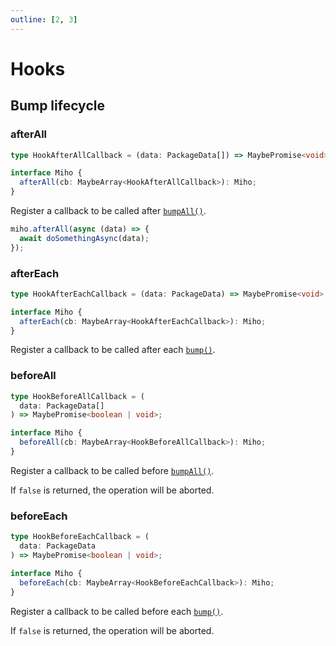 ```yaml
---
outline: [2, 3]
---
```


# Hooks

## Bump lifecycle

### afterAll

```ts
type HookAfterAllCallback = (data: PackageData[]) => MaybePromise<void>;

interface Miho {
  afterAll(cb: MaybeArray<HookAfterAllCallback>): Miho;
}
```

Register a callback to be called after [`bumpAll()`](#bumpall).

```ts
miho.afterAll(async (data) => {
  await doSomethingAsync(data);
});
```

### afterEach

```ts
type HookAfterEachCallback = (data: PackageData) => MaybePromise<void>;

interface Miho {
  afterEach(cb: MaybeArray<HookAfterEachCallback>): Miho;
}
```

Register a callback to be called after each [`bump()`](#bump).

### beforeAll

```ts
type HookBeforeAllCallback = (
  data: PackageData[]
) => MaybePromise<boolean | void>;

interface Miho {
  beforeAll(cb: MaybeArray<HookBeforeAllCallback>): Miho;
}
```

Register a callback to be called before [`bumpAll()`](#bumpall).

If `false` is returned, the operation will be aborted.

### beforeEach

```ts
type HookBeforeEachCallback = (
  data: PackageData
) => MaybePromise<boolean | void>;

interface Miho {
  beforeEach(cb: MaybeArray<HookBeforeEachCallback>): Miho;
}
```

Register a callback to be called before each [`bump()`](#bump).

If `false` is returned, the operation will be aborted.
